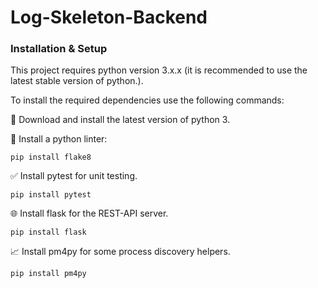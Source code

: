 # Log-Skeleton-Backend


### Installation & Setup

This project requires python version 3.x.x (it is recommended to use the latest stable version of python.).

To install the required dependencies use the following commands:

🐍 Download and install the latest version of python 3.

🚨 Install a python linter:

```pip install flake8```

✅ Install pytest for unit testing.

  ```pip install pytest```

🌐 Install flask for the REST-API server.

  ```pip install flask```

📈 Install pm4py for some process discovery helpers.

  ```pip install pm4py```
